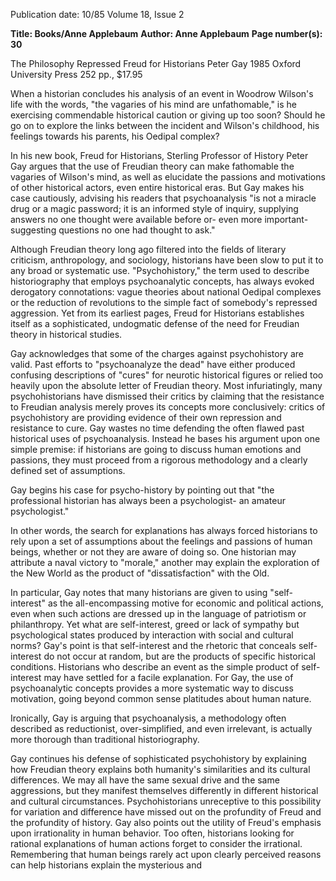 Publication date: 10/85
Volume 18, Issue 2

**Title: Books/Anne Applebaum**
**Author: Anne Applebaum**
**Page number(s): 30**

The Philosophy Repressed 
Freud for Historians 
Peter Gay 
1985 Oxford University Press 
252 pp., $17.95 

When a historian concludes his analysis of an event in Woodrow Wilson's life with the words, "the vagaries of his mind are unfathomable," is he exercising commendable historical caution or giving up too soon? Should he go on to explore the links between the incident and Wilson's childhood, his feelings towards his parents, his Oedipal complex? 

In his new book, Freud for Historians, Sterling Professor of History Peter Gay argues that the use of Freudian theory can make fathomable the vagaries of Wilson's mind, as well as elucidate the passions and motivations of other historical actors, even entire historical eras. But Gay makes his case cautiously, advising his readers that psychoanalysis "is not a miracle drug or a magic password; it is an informed style of inquiry, supplying answers no one thought were available before or- even more important- suggesting questions no one had thought to ask." 

Although Freudian theory long ago filtered into the fields of literary criticism, anthropology, and sociology, historians have been slow to put it to any broad or systematic use. 
"Psychohistory," the term used to describe historiography that employs psychoanalytic concepts, has always evoked derogatory connotations: vague theories about national Oedipal complexes or the reduction of revolutions to the simple fact of somebody's repressed aggression. Yet from its earliest pages, Freud for Historians establishes itself as a sophisticated, undogmatic defense of the need for Freudian theory in historical studies. 

Gay acknowledges that some of the charges against psychohistory are valid. Past efforts to "psychoanalyze the dead" have either produced confusing descriptions of "cures" for neurotic historical figures or relied too heavily upon the absolute letter of Freudian theory. Most infuriatingly, many psychohistorians have dismissed their critics by claiming that the resistance to Freudian analysis merely proves its concepts more conclusively: critics of psychohistory are providing evidence of their own repression and resistance to cure. Gay wastes no time defending the often flawed past historical uses of psychoanalysis. Instead he bases his argument upon one simple premise: if historians are going to discuss human emotions and passions, they must proceed from a rigorous methodology and a clearly defined set of assumptions. 

Gay begins his case for psycho-history by pointing out that "the professional historian has always been a psychologist- an amateur psychologist." 

In other words, the search for explanations has always forced historians to rely upon a set of assumptions about the feelings and passions of human beings, whether or not they are aware of doing so. One historian may attribute a naval victory to "morale," another may explain the exploration of the New World as the product of "dissatisfaction" with the Old. 

In particular, Gay notes that many historians are given to using "self-interest" as the all-encompassing motive for economic and political actions, even when such actions are dressed up in the language of patriotism or philanthropy. Yet what are self-interest, greed or lack of sympathy but psychological states produced by interaction with social and cultural norms? Gay's point is that self-interest and the rhetoric that conceals self-interest do not occur at random, but are the products of specific historical conditions. Historians who describe an event as the simple product of self-interest may have settled for a facile explanation. For Gay, the use of psychoanalytic concepts provides a more systematic way to discuss motivation, going beyond common sense platitudes about human nature. 

Ironically, Gay is arguing that psychoanalysis, a methodology often described as reductionist, over-simplified, and even irrelevant, is actually more thorough than traditional historiography. 

Gay continues his defense of sophisticated psychohistory by explaining how Freudian theory explains both humanity's similarities and its cultural differences. We may all have the same sexual drive and the same aggressions, but they manifest themselves differently in different historical and cultural circumstances. Psychohistorians unreceptive to this possibility for variation and difference have missed out on the profundity of Freud and the profundity of history. Gay also points out the utility of Freud's emphasis upon irrationality in human behavior. Too often, historians looking for rational explanations of human actions forget to consider the irrational. Remembering that human beings rarely act upon clearly perceived reasons can help historians explain the mysterious and